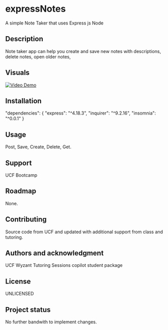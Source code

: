# expressNotes
A simple Note Taker that uses Express js Node

## Description
Note taker app can help you create and save  new notes with descriptions, delete notes, open older notes, 


## Visuals
[![Video Demo](https://img.youtube.com/vi/QtudX9H_Ym4?si=whkNWjQcr4RO0Az-/0.jpg)](https://www.youtube.com/watch?v=QtudX9H_Ym4?si=whkNWjQcr4RO0Az-)


## Installation
  "dependencies": {
    "express": "^4.18.3",
    "inquirer": "^9.2.16",
    "insomnia": "^0.0.1"
  }

## Usage
Post, Save, Create, Delete, Get.

## Support
UCF Bootcamp

## Roadmap
None. 

## Contributing
Source code from UCF and updated with additional support from class and tutoring.

## Authors and acknowledgment
UCF
Wyzant Tutoring Sessions
copilot student package

## License
UNLICENSED

## Project status
No further bandwith to implement changes. 